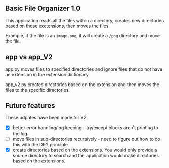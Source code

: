 ## Basic File Organizer 1.0

This application reads all the files within a directory, creates new directories based on those exetensions, then moves the files.

Example, if the file is an `image.png`, it will create a `/png` directory and move the file.

## app vs app_V2

app.py moves files to specified directories and ignore files that do not have an extension in the extension dictionary.

app_v2.py creates directories based on the extension and then moves the files to the specific directories.

## Future features
These udpates have been made for V2
- [x] better error handling/log keeping - try/except blocks aren't printing to the log
- [ ] move files in sub-directories recursively - need to figure out how to do this with the DRY principle.
- [x] create directories based on the extensions. You would only provide a source directory to search and the application would make directories based on the extensions.
